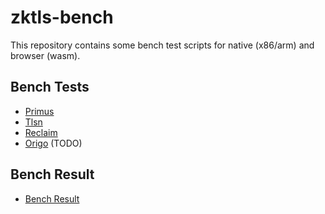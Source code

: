 # zktls-bench


This repository contains some bench test scripts for native (x86/arm) and browser (wasm).


## Bench Tests

- [Primus](./primus/README.md)
- [Tlsn](./tlsn/README.md)
- [Reclaim](./reclaim/README.md)
- [Origo](./origo/README.md) (TODO)


## Bench Result

- [Bench Result](./bench_data/README.md)

